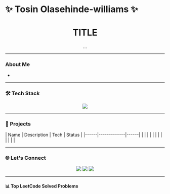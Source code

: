 # ✨ Tosin Olasehinde-williams ✨

<div align="center">
  <h1>TITLE</h1>
  <p>...</p>
</div>

---

### About Me
- 

---

### 🛠️ Tech Stack
<p align="center">
  <img src="https://skillicons.dev/icons?i=html,css,js,ts,react,tailwind,figma,python,vscode" />
</p>

---

### 🌸 Projects
| Name | Description | Tech | Status |
|------|-------------|------|
|  | | |
|  |  | |
|  |  |  |

---

### 🌐 Let's Connect
<p align="center">
  <a href="https://leetcode.com/ConZ007" target="_blank"><img src="https://img.shields.io/badge/LeetCode-FFB6C1?style=for-the-badge&logo=leetcode&logoColor=white"/></a>
  <a href="https://linkedin.com/in/tosin-olasehinde-williams" target="_blank"><img src="https://img.shields.io/badge/LinkedIn-FF69B4?style=for-the-badge&logo=linkedin&logoColor=white"/></a>
  <a href="mailto:tosinolasehindewilliams@gmail.com" target="_blank"><img src="https://img.shields.io/badge/Email-DB7093?style=for-the-badge&logo=gmail&logoColor=white"/></a>
</p>

---

#### 📊 Top LeetCode Solved Problems
<!-- LEETCODE:START -->
<!-- LEETCODE:END -->
